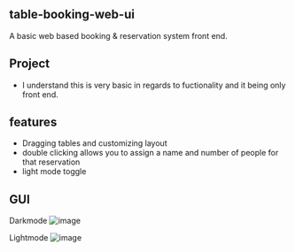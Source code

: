 ## table-booking-web-ui
A basic web based booking & reservation system front end.

## Project
- I understand this is very basic in regards to fuctionality and it being only front end.

## features
- Dragging tables and customizing layout
- double clicking allows you to assign a name and number of people for that reservation
- light mode toggle

## GUI
Darkmode
![image](https://user-images.githubusercontent.com/90014630/175536186-b7670a4f-367e-4ea5-a539-0bce6f38fde2.png)

Lightmode
![image](https://user-images.githubusercontent.com/90014630/175536341-44b1ce02-db32-4fb5-a0ed-19ed4e3ed2e6.png)
